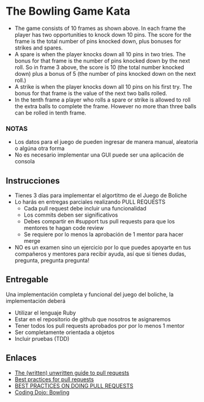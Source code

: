 # The Bowling Game Kata

- The game consists of 10 frames as shown above. In each frame the player has two opportunities to knock down 10 pins. The score for the frame is the total number of pins knocked down, plus bonuses for strikes and spares.
- A spare is when the player knocks down all 10 pins in two tries. The bonus for that frame is the number of pins knocked down by the next roll. So in frame 3 above, the score is 10 (the total number knocked down) plus a bonus of 5 (the number of pins knocked down on the next roll.)
- A strike is when the player knocks down all 10 pins on his first try. The bonus for that frame is the value of the next two balls rolled.
- In the tenth frame a player who rolls a spare or strike is allowed to roll the extra balls to complete the frame. However no more than three balls can be rolled in tenth frame.

### NOTAS
- Los datos para el juego de pueden ingresar de manera manual, aleatoria o algúna otra forma
- No es necesario implementar una GUI puede ser una aplicación de consola

## Instrucciones
- Tienes 3 días para implementar el algortitmo de el Juego de Boliche
- Lo harás en entregas parciales realizando PULL REQUESTS
  - Cada pull request debe incluir una funcionalidad
  - Los commits deben ser significativos
  - Debes compartir en #support tus pull requests para que los mentores te hagan code review
  - Se requiere por lo menos la aprobación de 1 mentor para hacer merge
- NO es un examen sino un ejercicio por lo que puedes apoyarte en tus compañeros y mentores para recibir ayuda, así que si tienes dudas, pregunta, pregunta pregunta!

## Entregable
Una implementación completa y funcional del juego del boliche, la implementación deberá
- Utilizar el lenguaje Ruby
- Estar en el repositorio de github que nosotros te asignaremos
- Tener todos los pull requests aprobados por por lo menos 1 mentor
- Ser completamente orientada a objetos
- Incluir pruebas (TDD)

## Enlaces
- [The (written) unwritten guide to pull requests]()
- [Best practices for pull requests]()
- [BEST PRACTICES ON DOING PULL REQUESTS]()
- [Coding Dojo: Bowling]()
